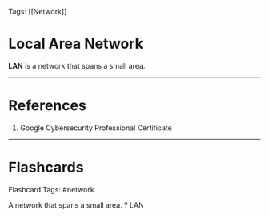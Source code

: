 Tags: [[Network]]
# Local Area Network

**LAN** is a network that spans a small area.

---
# References

1. Google Cybersecurity Professional Certificate

---
# Flashcards

Flashcard Tags: #network 

A network that spans a small area.
?
LAN
<!--SR:!2024-05-17,13,290-->